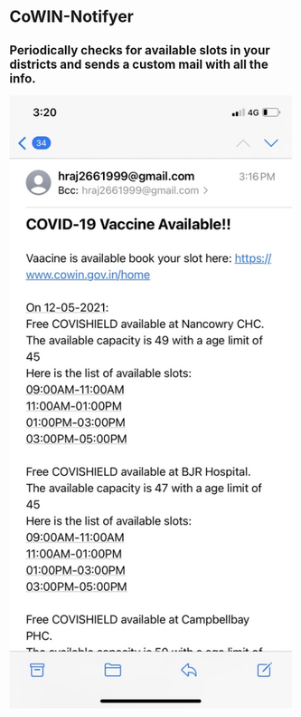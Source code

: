 # CoWIN-Notifyer
## Periodically checks for available slots in your districts and sends a custom mail with all the info.


<img width=500 src="EBF08E3D-1AEE-4FB2-B35F-9AD4028D7DBA_1_105_c.jpeg"/>
